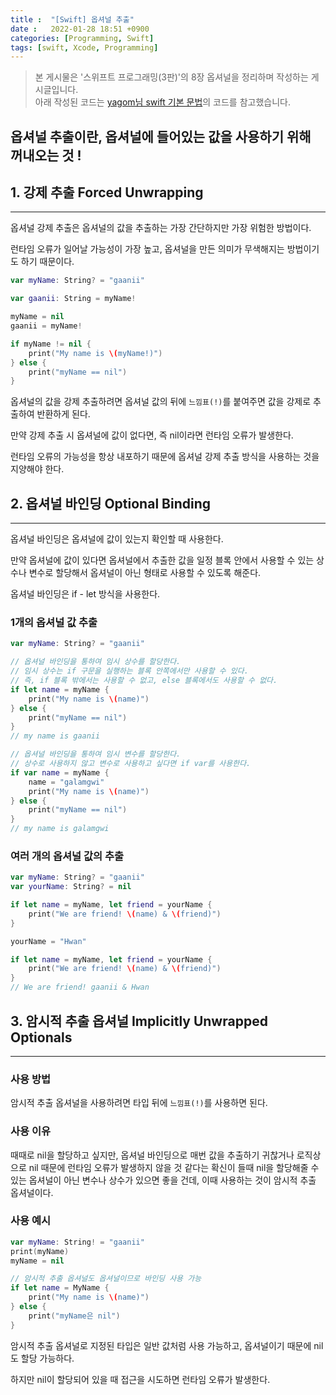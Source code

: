 ```yaml
---
title :  "[Swift] 옵셔널 추출"
date :   2022-01-28 18:51 +0900
categories: [Programming, Swift]
tags: [swift, Xcode, Programming]
---
```


> 본 게시물은 '스위프트 프로그래밍(3판)'의 8장 옵셔널을 정리하며 작성하는 게시글입니다.  
> 아래 작성된 코드는 [yagom님 swift 기본 문법](https://github.com/yagom/swift_basic.git)의 코드를 참고했습니다.

  

옵셔널 추출이란, 옵셔널에 들어있는 값을 사용하기 위해 꺼내오는 것 !
---

## 1. 강제 추출 Forced Unwrapping
---
옵셔널 강제 추출은 옵셔널의 값을 추출하는 가장 간단하지만 가장 위험한 방법이다.  

런타임 오류가 일어날 가능성이 가장 높고, 옵셔널을 만든 의미가 무색해지는 방법이기도 하기 때문이다.  

```swift
var myName: String? = "gaanii"

var gaanii: String = myName!

myName = nil
gaanii = myName!

if myName != nil {
    print("My name is \(myName!)")
} else {
    print("myName == nil")
}
```
옵셔널의 값을 강제 추출하려면 옵셔널 값의 뒤에 `느낌표(!)`를 붙여주면 값을 강제로 추출하여 반환하게 된다.

만약 강제 추출 시 옵셔널에 값이 없다면, 즉 nil이라면 런타임 오류가 발생한다.  

런타임 오류의 가능성을 항상 내포하기 때문에 옵셔널 강제 추출 방식을 사용하는 것을 지양해야 한다.  


## 2. 옵셔널 바인딩 Optional Binding
---
옵셔널 바인딩은 옵셔널에 값이 있는지 확인할 때 사용한다.  

만약 옵셔널에 값이 있다면 옵셔널에서 추출한 값을 일정 블록 안에서 사용할 수 있는 상수나 변수로 할당해서 옵셔널이 아닌 형태로 사용할 수 있도록 해준다.  

옵셔널 바인딩은 if - let 방식을 사용한다.  
### 1개의 옵셔널 값 추출
```swift
var myName: String? = "gaanii"

// 옵셔널 바인딩을 통하여 임시 상수를 할당한다.
// 임시 상수는 if 구문을 실행하는 블록 안쪽에서만 사용할 수 있다.  
// 즉, if 블록 밖에서는 사용할 수 없고, else 블록에서도 사용할 수 없다.
if let name = myName {
    print("My name is \(name)")
} else {
    print("myName == nil")
}
// my name is gaanii

// 옵셔널 바인딩을 통하여 임시 변수를 할당한다.
// 상수로 사용하지 않고 변수로 사용하고 싶다면 if var를 사용한다.
if var name = myName {
    name = "galamgwi"
    print("My name is \(name)")
} else {
    print("myName == nil")
}
// my name is galamgwi
```  

### 여러 개의 옵셔널 값의 추출 
```swift
var myName: String? = "gaanii"
var yourName: String? = nil

if let name = myName, let friend = yourName {
    print("We are friend! \(name) & \(friend)")
}

yourName = "Hwan"

if let name = myName, let friend = yourName {
    print("We are friend! \(name) & \(friend)")
}
// We are friend! gaanii & Hwan
```

## 3. 암시적 추출 옵셔널 Implicitly Unwrapped Optionals
---
### 사용 방법
암시적 추출 옵셔널을 사용하려면 타입 뒤에 `느낌표(!)`를 사용하면 된다.  

### 사용 이유
때때로 nil을 할당하고 싶지만, 옵셔널 바인딩으로 매번 값을 추출하기 귀찮거나 로직상으로 nil 때문에 런타임 오류가 발생하지 않을 것 같다는 확신이 들때 nil을 할당해줄 수 있는 옵셔널이 아닌 변수나 상수가 있으면 좋을 건데, 이때 사용하는 것이 암시적 추출 옵셔널이다.

### 사용 예시
```swift
var myName: String! = "gaanii"
print(myName)
myName = nil

// 암시적 추출 옵셔널도 옵셔널이므로 바인딩 사용 가능 
if let name = MyName {
    print("My name is \(name)")
} else {
    print("myName은 nil")
}
```

암시적 추출 옵셔널로 지정된 타입은 일반 값처럼 사용 가능하고, 옵셔널이기 때문에 nil도 할당 가능하다.  

하지만 nil이 할당되어 있을 때 접근을 시도하면 런타임 오류가 발생한다.  